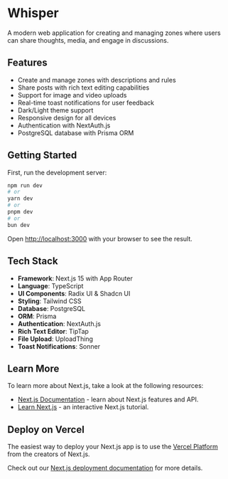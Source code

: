 # Whisper

A modern web application for creating and managing zones where users can share thoughts, media, and engage in discussions.

## Features

- Create and manage zones with descriptions and rules
- Share posts with rich text editing capabilities
- Support for image and video uploads
- Real-time toast notifications for user feedback
- Dark/Light theme support
- Responsive design for all devices
- Authentication with NextAuth.js
- PostgreSQL database with Prisma ORM

## Getting Started

First, run the development server:

```bash
npm run dev
# or
yarn dev
# or
pnpm dev
# or
bun dev
```

Open [http://localhost:3000](http://localhost:3000) with your browser to see the result.

## Tech Stack

- **Framework**: Next.js 15 with App Router
- **Language**: TypeScript
- **UI Components**: Radix UI & Shadcn UI
- **Styling**: Tailwind CSS
- **Database**: PostgreSQL
- **ORM**: Prisma
- **Authentication**: NextAuth.js
- **Rich Text Editor**: TipTap
- **File Upload**: UploadThing
- **Toast Notifications**: Sonner

## Learn More

To learn more about Next.js, take a look at the following resources:

- [Next.js Documentation](https://nextjs.org/docs) - learn about Next.js features and API.
- [Learn Next.js](https://nextjs.org/learn) - an interactive Next.js tutorial.

## Deploy on Vercel

The easiest way to deploy your Next.js app is to use the [Vercel Platform](https://vercel.com) from the creators of Next.js.

Check out our [Next.js deployment documentation](https://nextjs.org/docs/app/building-your-application/deploying) for more details.
